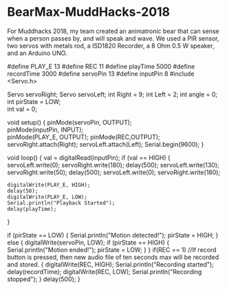# BearMax-MuddHacks-2018
For Muddhacks 2018, my team created an animatronic bear that can sense when a person passes by, and will speak and wave. We used a PIR sensor, two servos with metals rod, a ISD1820 Recorder, a 8 Ohm 0.5 W speaker, and an Arduino UNO. 

#define PLAY_E 13 
#define REC 11
#define playTime 5000
#define recordTime 3000
#define servoPin 13
#define inputPin 8
#include <Servo.h>
 
Servo servoRight;
Servo servoLeft;
int Right = 9;
int Left = 2;
int angle = 0;               
int pirState = LOW;             
int val = 0;          
 
void setup() 
{
  pinMode(servoPin, OUTPUT);      
  pinMode(inputPin, INPUT);    
  pinMode(PLAY_E, OUTPUT);
  pinMode(REC,OUTPUT);
  servoRight.attach(Right);
  servoLeft.attach(Left);
  Serial.begin(9600);
}
 
void loop()
{
  val = digitalRead(inputPin);
  if (val == HIGH) 
  {
    servoLeft.write(0);
    servoRight.write(180);
    delay(500);
    servoLeft.write(130);
    servoRight.write(50);
    delay(500);
    servoLeft.write(0);
    servoRight.write(180);

    digitalWrite(PLAY_E, HIGH);
    delay(50);
    digitalWrite(PLAY_E, LOW);  
    Serial.println("Playback Started");  
    delay(playTime);

  }
    
  if (pirState == LOW) 
  {
    Serial.println("Motion detected!");
    pirState = HIGH;
  }
  else 
  {
    digitalWrite(servoPin, LOW);
    if (pirState == HIGH)
    {
      Serial.println("Motion ended!");
      pirState = LOW;
    }
  }
  if(REC == 1) //If record button is pressed, then new audio file of ten seconds max will be recorded and stored. 
  {
     digitalWrite(REC, HIGH);
     Serial.println("Recording started");
     delay(recordTime);
     digitalWrite(REC, LOW);
     Serial.println("Recording stopped");
  }
  delay(500);
}
